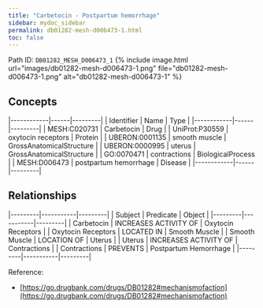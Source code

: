 ```yaml
---
title: "Carbetocin - Postpartum hemorrhage"
sidebar: mydoc_sidebar
permalink: db01282-mesh-d006473-1.html
toc: false 
---
```



Path ID: `DB01282_MESH_D006473_1`
{% include image.html url="images/db01282-mesh-d006473-1.png" file="db01282-mesh-d006473-1.png" alt="db01282-mesh-d006473-1" %}

## Concepts

|------------|------|---------|
| Identifier | Name | Type    |
|------------|------|---------|
| MESH:C020731 | Carbetocin | Drug |
| UniProt:P30559 | oxytocin receptors | Protein |
| UBERON:0001135 | smooth muscle | GrossAnatomicalStructure |
| UBERON:0000995 | uterus | GrossAnatomicalStructure |
| GO:0070471 | contractions | BiologicalProcess |
| MESH:D006473 | postpartum hemorrhage | Disease |
|------------|------|---------|

## Relationships

|---------|-----------|---------|
| Subject | Predicate | Object  |
|---------|-----------|---------|
| Carbetocin | INCREASES ACTIVITY OF | Oxytocin Receptors |
| Oxytocin Receptors | LOCATED IN | Smooth Muscle |
| Smooth Muscle | LOCATION OF | Uterus |
| Uterus | INCREASES ACTIVITY OF | Contractions |
| Contractions | PREVENTS | Postpartum Hemorrhage |
|---------|-----------|---------|

Reference: 
  - [https://go.drugbank.com/drugs/DB01282#mechanismofaction](https://go.drugbank.com/drugs/DB01282#mechanismofaction)
